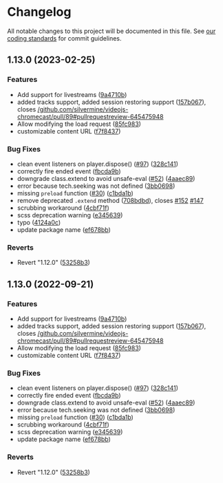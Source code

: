 # Changelog

All notable changes to this project will be documented in this file.
See [our coding standards][commit-messages] for commit guidelines.

## 1.13.0 (2023-02-25)


### Features

* Add support for livestreams ([9a4710b](https://github.com/guaclive/videojs-chromecast/commit/9a4710b3dcc7afa0ec16dabe4893d6d302d9abe6))
* added tracks support, added session restoring support ([157b067](https://github.com/guaclive/videojs-chromecast/commit/157b067da97e2b3dcff8adc61666d3c5bd899cb2)), closes [/github.com/silvermine/videojs-chromecast/pull/89#pullrequestreview-645475948](https://github.com/guaclive//github.com/silvermine/videojs-chromecast/pull/89/issues/pullrequestreview-645475948)
* Allow modifying the load request ([85fc983](https://github.com/guaclive/videojs-chromecast/commit/85fc983acfa8ed961166879630b4d372b5f1c00b))
* customizable content URL ([f7f8437](https://github.com/guaclive/videojs-chromecast/commit/f7f84379ef75cfa1553b112b5e2782458a218861))


### Bug Fixes

* clean event listeners on player.dispose() ([#97](https://github.com/guaclive/videojs-chromecast/issues/97)) ([328c141](https://github.com/guaclive/videojs-chromecast/commit/328c141f4cf3ce65492b6beb511b0592585aefcd))
* correctly fire ended event ([fbcda9b](https://github.com/guaclive/videojs-chromecast/commit/fbcda9bee7774d1d62236d59c34ecb8f1d8cdf1e))
* downgrade class.extend to avoid unsafe-eval ([#52](https://github.com/guaclive/videojs-chromecast/issues/52)) ([4aaec89](https://github.com/guaclive/videojs-chromecast/commit/4aaec8900a865cb19f6e7df51a507b12bb6a48d7))
* error because tech.seeking was not defined ([3bb0698](https://github.com/guaclive/videojs-chromecast/commit/3bb06984edee57997436ac89f714274779d11731))
* missing `preload` function ([#30](https://github.com/guaclive/videojs-chromecast/issues/30)) ([c1bda1b](https://github.com/guaclive/videojs-chromecast/commit/c1bda1b59d93958f5b51fc3f857cdabf70e03a3e))
* remove deprecated `.extend` method ([708bdbd](https://github.com/guaclive/videojs-chromecast/commit/708bdbd23526aa041d784c63af3aadc0b769004e)), closes [#152](https://github.com/guaclive/videojs-chromecast/issues/152) [#147](https://github.com/guaclive/videojs-chromecast/issues/147)
* scrubbing workaround ([4cbf71f](https://github.com/guaclive/videojs-chromecast/commit/4cbf71f0a05958df2a8f8d95540350caac1b15e7))
* scss deprecation warning ([e345639](https://github.com/guaclive/videojs-chromecast/commit/e34563986162b66955a0ce8147387755f49e40b3))
* typo ([4124a0c](https://github.com/guaclive/videojs-chromecast/commit/4124a0c3b691aa5062825bd6cb88892212caa882))
* update package name ([ef678bb](https://github.com/guaclive/videojs-chromecast/commit/ef678bb40eaf0b0af504df5bc184c6eae048619f))


### Reverts

* Revert "1.12.0" ([53258b3](https://github.com/guaclive/videojs-chromecast/commit/53258b34f8c9c35c814c0c06a5cf655f38f9f323))


## 1.13.0 (2022-09-21)


### Features

* Add support for livestreams ([9a4710b](https://github.com/guaclive/videojs-chromecast/commit/9a4710b3dcc7afa0ec16dabe4893d6d302d9abe6))
* added tracks support, added session restoring support ([157b067](https://github.com/guaclive/videojs-chromecast/commit/157b067da97e2b3dcff8adc61666d3c5bd899cb2)), closes [/github.com/silvermine/videojs-chromecast/pull/89#pullrequestreview-645475948](https://github.com/guaclive//github.com/silvermine/videojs-chromecast/pull/89/issues/pullrequestreview-645475948)
* Allow modifying the load request ([85fc983](https://github.com/guaclive/videojs-chromecast/commit/85fc983acfa8ed961166879630b4d372b5f1c00b))
* customizable content URL ([f7f8437](https://github.com/guaclive/videojs-chromecast/commit/f7f84379ef75cfa1553b112b5e2782458a218861))


### Bug Fixes

* clean event listeners on player.dispose() ([#97](https://github.com/guaclive/videojs-chromecast/issues/97)) ([328c141](https://github.com/guaclive/videojs-chromecast/commit/328c141f4cf3ce65492b6beb511b0592585aefcd))
* correctly fire ended event ([fbcda9b](https://github.com/guaclive/videojs-chromecast/commit/fbcda9bee7774d1d62236d59c34ecb8f1d8cdf1e))
* downgrade class.extend to avoid unsafe-eval ([#52](https://github.com/guaclive/videojs-chromecast/issues/52)) ([4aaec89](https://github.com/guaclive/videojs-chromecast/commit/4aaec8900a865cb19f6e7df51a507b12bb6a48d7))
* error because tech.seeking was not defined ([3bb0698](https://github.com/guaclive/videojs-chromecast/commit/3bb06984edee57997436ac89f714274779d11731))
* missing `preload` function ([#30](https://github.com/guaclive/videojs-chromecast/issues/30)) ([c1bda1b](https://github.com/guaclive/videojs-chromecast/commit/c1bda1b59d93958f5b51fc3f857cdabf70e03a3e))
* scrubbing workaround ([4cbf71f](https://github.com/guaclive/videojs-chromecast/commit/4cbf71f0a05958df2a8f8d95540350caac1b15e7))
* scss deprecation warning ([e345639](https://github.com/guaclive/videojs-chromecast/commit/e34563986162b66955a0ce8147387755f49e40b3))
* update package name ([ef678bb](https://github.com/guaclive/videojs-chromecast/commit/ef678bb40eaf0b0af504df5bc184c6eae048619f))


### Reverts

* Revert "1.12.0" ([53258b3](https://github.com/guaclive/videojs-chromecast/commit/53258b34f8c9c35c814c0c06a5cf655f38f9f323))


[commit-messages]: https://github.com/silvermine/silvermine-info/blob/master/commit-history.md#commit-messages
